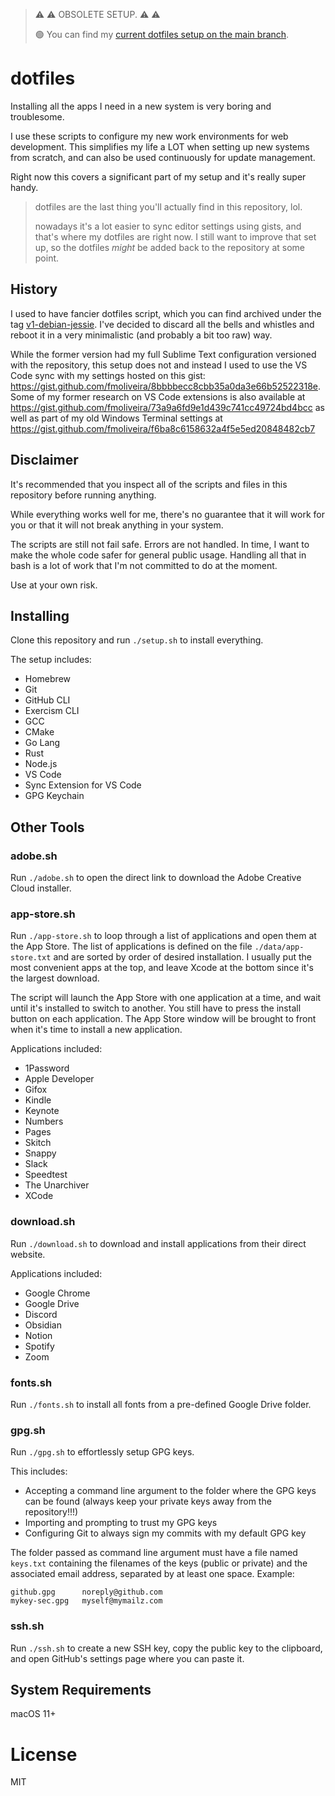 > ⚠️ ⚠️ OBSOLETE SETUP. ⚠️ ⚠️
>
> 🟢 You can find my [current dotfiles setup on the main branch](https://github.com/fmoliveira/dotfiles).

# dotfiles

Installing all the apps I need in a new system is very boring and troublesome.

I use these scripts to configure my new work environments for web development. This simplifies my life a LOT when setting up new systems from scratch, and can also be used continuously for update management.

Right now this covers a significant part of my setup and it's really super handy.

> dotfiles are the last thing you'll actually find in this repository, lol.
>
> nowadays it's a lot easier to sync editor settings using gists, and that's where my dotfiles are right now.
> I still want to improve that set up, so the dotfiles _might_ be added back to the repository at some point.

## History

I used to have fancier dotfiles script, which you can find archived under the tag [v1-debian-jessie](https://github.com/fmoliveira/dotfiles/tree/v1-debian-jessie). I've decided to discard all the bells and whistles and reboot it in a very minimalistic (and probably a bit too raw) way.

While the former version had my full Sublime Text configuration versioned with the repository, this setup does not and instead I used to use the VS Code sync with my settings hosted on this gist: <https://gist.github.com/fmoliveira/8bbbbecc8cbb35a0da3e66b52522318e>. Some of my former research on VS Code extensions is also available at <https://gist.github.com/fmoliveira/73a9a6fd9e1d439c741cc49724bd4bcc> as well as part of my old Windows Terminal settings at <https://gist.github.com/fmoliveira/f6ba8c6158632a4f5e5ed20848482cb7>

## Disclaimer

It's recommended that you inspect all of the scripts and files in this repository before running anything.

While everything works well for me, there's no guarantee that it will work for you or that it will not break anything in your system.

The scripts are still not fail safe. Errors are not handled. In time, I want to make the whole code safer for general public usage. Handling all that in bash is a lot of work that I'm not committed to do at the moment.

Use at your own risk.

## Installing

Clone this repository and run `./setup.sh` to install everything.

The setup includes:

- Homebrew
- Git
- GitHub CLI
- Exercism CLI
- GCC
- CMake
- Go Lang
- Rust
- Node.js
- VS Code
- Sync Extension for VS Code
- GPG Keychain

## Other Tools

### adobe.sh

Run `./adobe.sh` to open the direct link to download the Adobe Creative Cloud installer.

### app-store.sh

Run `./app-store.sh` to loop through a list of applications and open them at the App Store. The list of applications is defined on the file `./data/app-store.txt` and are sorted by order of desired installation. I usually put the most convenient apps at the top, and leave Xcode at the bottom since it's the largest download.

The script will launch the App Store with one application at a time, and wait until it's installed to switch to another. You still have to press the install button on each application. The App Store window will be brought to front when it's time to install a new application.

Applications included:

- 1Password
- Apple Developer
- Gifox
- Kindle
- Keynote
- Numbers
- Pages
- Skitch
- Snappy
- Slack
- Speedtest
- The Unarchiver
- XCode

### download.sh

Run `./download.sh` to download and install applications from their direct website.

Applications included:

- Google Chrome
- Google Drive
- Discord
- Obsidian
- Notion
- Spotify
- Zoom

### fonts.sh

Run `./fonts.sh` to install all fonts from a pre-defined Google Drive folder.

### gpg.sh

Run `./gpg.sh` to effortlessly setup GPG keys.

This includes:

- Accepting a command line argument to the folder where the GPG keys can be found (always keep your private keys away from the repository!!!)
- Importing and prompting to trust my GPG keys
- Configuring Git to always sign my commits with my default GPG key

The folder passed as command line argument must have a file named `keys.txt` containing the filenames of the keys (public or private) and the associated email address, separated by at least one space. Example:

```
github.gpg      noreply@github.com
mykey-sec.gpg   myself@mymailz.com
```

### ssh.sh

Run `./ssh.sh` to create a new SSH key, copy the public key to the clipboard, and open GitHub's settings page where you can paste it.

## System Requirements

macOS 11+

# License

MIT
